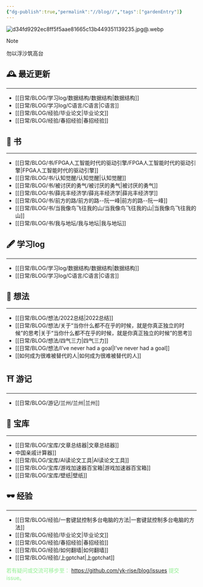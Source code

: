 ```yaml
---
{"dg-publish":true,"permalink":"//blog//","tags":["gardenEntry"]}
---
```


![d34fd9292ec8ff5f5aae81665c13b449351139235.jpg@.webp](/img/user/%E6%97%A5%E5%B8%B8/BLOG/d34fd9292ec8ff5f5aae81665c13b449351139235.jpg@.webp)


> [!NOTE] 
>  勿以浮沙筑高台

##  🕰  最近更新
---

-   [[日常/BLOG/学习log/数据结构/数据结构\|数据结构]]
-   [[日常/BLOG/学习log/C语言/C语言\|C语言]]
-  [[日常/BLOG/经验/毕业论文\|毕业论文]]
-  [[日常/BLOG/经验/春招经验\|春招经验]]

## 📕  书
---

-  [[日常/BLOG/书/FPGA人工智能时代的驱动引擎/FPGA人工智能时代的驱动引擎\|FPGA人工智能时代的驱动引擎]]
-  [[日常/BLOG/书/认知觉醒/认知觉醒\|认知觉醒]]
-  [[日常/BLOG/书/被讨厌的勇气/被讨厌的勇气\|被讨厌的勇气]]
-  [[日常/BLOG/书/薛兆丰经济学/薛兆丰经济学\|薛兆丰经济学]]
-  [[日常/BLOG/书/前方的路/前方的路--阮一峰\|前方的路--阮一峰]]
- [[日常/BLOG/书/当我像鸟飞往我的山/当我像鸟飞往我的山\|当我像鸟飞往我的山]]
-  [[日常/BLOG/书/我与地坛/我与地坛\|我与地坛]]

## 🖋  学习log
---

-  [[日常/BLOG/学习log/数据结构/数据结构\|数据结构]]
-  [[日常/BLOG/学习log/C语言/C语言\|C语言]]

## 🧠  想法
---

-  [[日常/BLOG/想法/2022总结\|2022总结]]
- [[日常/BLOG/想法/关于“当你什么都不在乎的时候，就是你真正独立的时候”的思考\|关于“当你什么都不在乎的时候，就是你真正独立的时候”的思考]]
- [[日常/BLOG/想法/四气三力\|四气三力]]
-  [[日常/BLOG/想法/I’ve never had a goal\|I’ve never had a goal]]
- [[如何成为很难被替代的人\|如何成为很难被替代的人]]

## ⛩  游记
---

- [[日常/BLOG/游记/兰州/兰州\|兰州]]

## 👑  宝库
---

- [[日常/BLOG/宝库/文章总结器\|文章总结器]]
- 中国亲戚计算器]]
-  [[日常/BLOG/宝库/AI读论文工具\|AI读论文工具]]
-  [[日常/BLOG/宝库/游戏加速器百宝箱\|游戏加速器百宝箱]]
-  [[日常/BLOG/宝库/壁纸\|壁纸]]

## 🕶  经验
---

- [[日常/BLOG/经验/一套键鼠控制多台电脑的方法\|一套键鼠控制多台电脑的方法]]
-  [[日常/BLOG/经验/毕业论文\|毕业论文]]
- [[日常/BLOG/经验/春招经验\|春招经验]]
-  [[日常/BLOG/经验/如何翻墙\|如何翻墙]]
- [[日常/BLOG/经验/上gptchat\|上gptchat]]




<font color=lightgreen> 若有疑问或交流可移步至： </font>https://github.com/yk-rise/blog/issues     <font color=lightgreen> 提交issue。</font>
